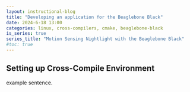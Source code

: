 ```yaml
---
layout: instructional-blog
title: "Developing an application for the Beaglebone Black"
date: 2024-6-18 13:00
categories: linux, cross-compilers, cmake, beaglebone-black
is_series: true
series_title: "Motion Sensing Nightlight with the Beaglebone Black"
#toc: true
---
```


## Setting up Cross-Compile Environment

example sentence.
